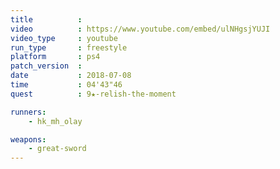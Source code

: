 ```yaml
---
title          :
video          : https://www.youtube.com/embed/ulNHgsjYUJI
video_type     : youtube
run_type       : freestyle
platform       : ps4
patch_version  :
date           : 2018-07-08
time           : 04'43"46
quest          : 9★-relish-the-moment

runners:
    - hk_mh_olay

weapons:
    - great-sword
---
```

